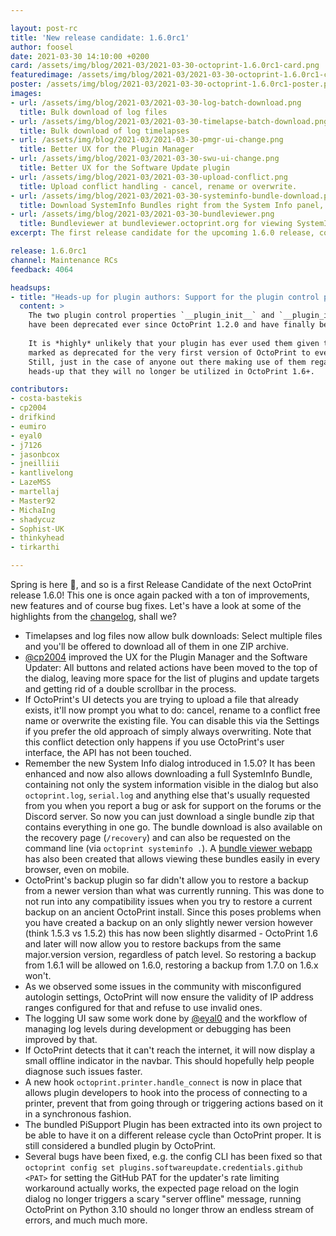```yaml
---

layout: post-rc
title: 'New release candidate: 1.6.0rc1'
author: foosel
date: 2021-03-30 14:10:00 +0200
card: /assets/img/blog/2021-03/2021-03-30-octoprint-1.6.0rc1-card.png
featuredimage: /assets/img/blog/2021-03/2021-03-30-octoprint-1.6.0rc1-card.png
poster: /assets/img/blog/2021-03/2021-03-30-octoprint-1.6.0rc1-poster.png
images:
- url: /assets/img/blog/2021-03/2021-03-30-log-batch-download.png
  title: Bulk download of log files
- url: /assets/img/blog/2021-03/2021-03-30-timelapse-batch-download.png
  title: Bulk download of log timelapses
- url: /assets/img/blog/2021-03/2021-03-30-pmgr-ui-change.png
  title: Better UX for the Plugin Manager
- url: /assets/img/blog/2021-03/2021-03-30-swu-ui-change.png
  title: Better UX for the Software Update plugin
- url: /assets/img/blog/2021-03/2021-03-30-upload-conflict.png
  title: Upload conflict handling - cancel, rename or overwrite.
- url: /assets/img/blog/2021-03/2021-03-30-systeminfo-bundle-download.png
  title: Download SystemInfo Bundles right from the System Info panel, but also the recovery dialog and the CLI
- url: /assets/img/blog/2021-03/2021-03-30-bundleviewer.png
  title: Bundleviewer at bundleviewer.octoprint.org for viewing SystemInfo Bundles
excerpt: The first release candidate for the upcoming 1.6.0 release, containing new features, improvements and bug fixes.

release: 1.6.0rc1
channel: Maintenance RCs
feedback: 4064

headsups:
- title: "Heads-up for plugin authors: Support for the plugin control properties `__plugin_init__` and `__plugin_implementations__` (plural!) has been removed"
  content: >
    The two plugin control properties `__plugin_init__` and `__plugin_implementations__` (note the plural!)
    have been deprecated ever since OctoPrint 1.2.0 and have finally been removed.
  
    It is *highly* unlikely that your plugin has ever used them given that they were already
    marked as deprecated for the very first version of OctoPrint to ever even support plugins. 
    Still, just in the case of anyone out there making use of them regardless, here's a 
    heads-up that they will no longer be utilized in OctoPrint 1.6+.

contributors:
- costa-bastekis
- cp2004
- drifkind
- eumiro
- eyal0
- j7126
- jasonbcox
- jneilliii
- kantlivelong
- LazeMSS
- martellaj
- Master92
- MichaIng
- shadycuz
- Sophist-UK
- thinkyhead
- tirkarthi

---
```


Spring is here 🌼, and so is a first Release Candidate of the next OctoPrint release 1.6.0!
This one is once again packed with a ton of improvements, new features and of course
bug fixes. Let's have a look at some of the highlights from the
[changelog](https://github.com/OctoPrint/OctoPrint/releases/tag/1.6.0rc1), shall we?

  * Timelapses and log files now allow bulk downloads: Select multiple files
    and you'll be offered to download all of them in one ZIP archive.
  * [@cp2004](https://github.com/cp2004) improved the UX for the Plugin Manager and the Software Updater: All buttons and related actions
    have been moved to the top of the dialog, leaving more space for the list of plugins
    and update targets and getting rid of a double scrollbar in the process.
  * If OctoPrint's UI detects you are trying to upload a file that already exists, it'll now
    prompt you what to do: cancel, rename to a conflict free name or overwrite the existing
    file. You can disable this via the Settings if you prefer the old approach of simply
    always overwriting. Note that this conflict detection only happens if you use OctoPrint's
    user interface, the API has not been touched.
  * Remember the new System Info dialog introduced in 1.5.0? It has been enhanced and now
    also allows downloading a full SystemInfo Bundle, containing not only the system information
    visible in the dialog but also `octoprint.log`, `serial.log` and anything else that's usually
    requested from you when you report a bug or ask for support on the forums or the Discord server.
    So now you can just download a single bundle zip that contains everything in one go. The bundle
    download is also available on the recovery page (`/recovery`) and can also be requested on the
    command line (via `octoprint systeminfo .`). A [bundle viewer webapp](https://bundleviewer.octoprint.org)
    has also been created that allows viewing these bundles easily in every browser, even on mobile.
  * OctoPrint's backup plugin so far didn't allow you to restore a backup from a newer version
    than what was currently running. This was done to not run into any compatibility issues when
    you try to restore a current backup on an ancient OctoPrint install. Since this poses problems
    when you have created a backup on an only slightly newer version however (think 1.5.3 vs 1.5.2)
    this has now been slightly disarmed - OctoPrint 1.6 and later will now allow you to restore
    backups from the same major.version version, regardless of patch level. So restoring a backup from
    1.6.1 will be allowed on 1.6.0, restoring a backup from 1.7.0 on 1.6.x won't.
  * As we observed some issues in the community with misconfigured autologin settings,
    OctoPrint will now ensure the validity of IP address ranges configured for that and 
    refuse to use invalid ones.
  * The logging UI saw some work done by [@eyal0](https://github.com/eyal0) and the workflow of managing log levels during
    development or debugging has been improved by that.
  * If OctoPrint detects that it can't reach the internet, it will now display a small 
    offline indicator in the navbar. This should hopefully help people diagnose such issues
    faster.
  * A new hook `octoprint.printer.handle_connect` is now in place that allows plugin developers to hook into the process
    of connecting to a printer, prevent that from going through or triggering actions
    based on it in a synchronous fashion.
  * The bundled PiSupport Plugin has been extracted into its own project to be able to have
    it on a different release cycle than OctoPrint proper. It is still considered a bundled
    plugin by OctoPrint.
  * Several bugs have been fixed, e.g. the config CLI has been fixed so that `octoprint config set plugins.softwareupdate.credentials.github <PAT>` for setting
    the GitHub PAT for the updater's rate limiting workaround actually works, the expected
    page reload on the login dialog no longer triggers a scary "server offline" message, 
    running OctoPrint on Python 3.10 should no longer throw an endless stream of errors,
    and much much more.
